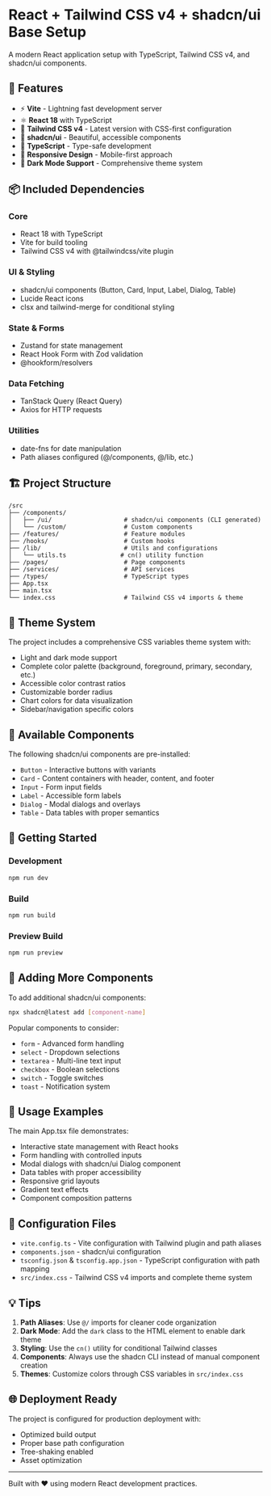 # React + Tailwind CSS v4 + shadcn/ui Base Setup

A modern React application setup with TypeScript, Tailwind CSS v4, and shadcn/ui components.

## 🚀 Features

- ⚡ **Vite** - Lightning fast development server
- ⚛️ **React 18** with TypeScript
- 🎨 **Tailwind CSS v4** - Latest version with CSS-first configuration
- 🧩 **shadcn/ui** - Beautiful, accessible components
- 🔧 **TypeScript** - Type-safe development
- 📱 **Responsive Design** - Mobile-first approach
- 🌙 **Dark Mode Support** - Comprehensive theme system

## 📦 Included Dependencies

### Core
- React 18 with TypeScript
- Vite for build tooling
- Tailwind CSS v4 with @tailwindcss/vite plugin

### UI & Styling
- shadcn/ui components (Button, Card, Input, Label, Dialog, Table)
- Lucide React icons
- clsx and tailwind-merge for conditional styling

### State & Forms
- Zustand for state management
- React Hook Form with Zod validation
- @hookform/resolvers

### Data Fetching
- TanStack Query (React Query)
- Axios for HTTP requests

### Utilities
- date-fns for date manipulation
- Path aliases configured (@/components, @/lib, etc.)

## 🏗️ Project Structure

```
/src
├── /components/
│   ├── /ui/                    # shadcn/ui components (CLI generated)
│   └── /custom/                # Custom components
├── /features/                  # Feature modules
├── /hooks/                     # Custom hooks  
├── /lib/                       # Utils and configurations
│   └── utils.ts               # cn() utility function
├── /pages/                     # Page components
├── /services/                  # API services
├── /types/                     # TypeScript types
├── App.tsx
├── main.tsx
└── index.css                   # Tailwind CSS v4 imports & theme
```

## 🎨 Theme System

The project includes a comprehensive CSS variables theme system with:

- Light and dark mode support
- Complete color palette (background, foreground, primary, secondary, etc.)
- Accessible color contrast ratios
- Customizable border radius
- Chart colors for data visualization
- Sidebar/navigation specific colors

## 🧩 Available Components

The following shadcn/ui components are pre-installed:

- `Button` - Interactive buttons with variants
- `Card` - Content containers with header, content, and footer
- `Input` - Form input fields
- `Label` - Accessible form labels
- `Dialog` - Modal dialogs and overlays
- `Table` - Data tables with proper semantics

## 🚦 Getting Started

### Development
```bash
npm run dev
```

### Build
```bash
npm run build
```

### Preview Build
```bash
npm run preview
```

## 📖 Adding More Components

To add additional shadcn/ui components:

```bash
npx shadcn@latest add [component-name]
```

Popular components to consider:
- `form` - Advanced form handling
- `select` - Dropdown selections
- `textarea` - Multi-line text input
- `checkbox` - Boolean selections
- `switch` - Toggle switches
- `toast` - Notification system

## 🎯 Usage Examples

The main App.tsx file demonstrates:

- Interactive state management with React hooks
- Form handling with controlled inputs
- Modal dialogs with shadcn/ui Dialog component
- Data tables with proper accessibility
- Responsive grid layouts
- Gradient text effects
- Component composition patterns

## 🔧 Configuration Files

- `vite.config.ts` - Vite configuration with Tailwind plugin and path aliases
- `components.json` - shadcn/ui configuration
- `tsconfig.json` & `tsconfig.app.json` - TypeScript configuration with path mapping
- `src/index.css` - Tailwind CSS v4 imports and complete theme system

## 💡 Tips

1. **Path Aliases**: Use `@/` imports for cleaner code organization
2. **Dark Mode**: Add the `dark` class to the HTML element to enable dark theme
3. **Styling**: Use the `cn()` utility for conditional Tailwind classes
4. **Components**: Always use the shadcn CLI instead of manual component creation
5. **Themes**: Customize colors through CSS variables in `src/index.css`

## 🌐 Deployment Ready

The project is configured for production deployment with:
- Optimized build output
- Proper base path configuration
- Tree-shaking enabled
- Asset optimization

---

Built with ❤️ using modern React development practices.